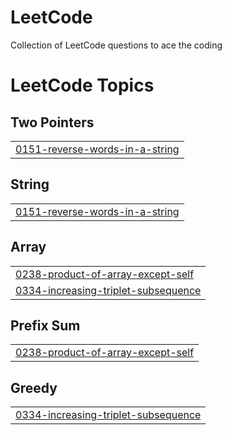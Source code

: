 # LeetCode
Collection of LeetCode questions to ace the coding

<!---LeetCode Topics Start-->
# LeetCode Topics
## Two Pointers
|  |
| ------- |
| [0151-reverse-words-in-a-string](https://github.com/reyesraymart05/LeetCode/tree/master/0151-reverse-words-in-a-string) |
## String
|  |
| ------- |
| [0151-reverse-words-in-a-string](https://github.com/reyesraymart05/LeetCode/tree/master/0151-reverse-words-in-a-string) |
## Array
|  |
| ------- |
| [0238-product-of-array-except-self](https://github.com/reyesraymart05/LeetCode/tree/master/0238-product-of-array-except-self) |
| [0334-increasing-triplet-subsequence](https://github.com/reyesraymart05/LeetCode/tree/master/0334-increasing-triplet-subsequence) |
## Prefix Sum
|  |
| ------- |
| [0238-product-of-array-except-self](https://github.com/reyesraymart05/LeetCode/tree/master/0238-product-of-array-except-self) |
## Greedy
|  |
| ------- |
| [0334-increasing-triplet-subsequence](https://github.com/reyesraymart05/LeetCode/tree/master/0334-increasing-triplet-subsequence) |
<!---LeetCode Topics End-->